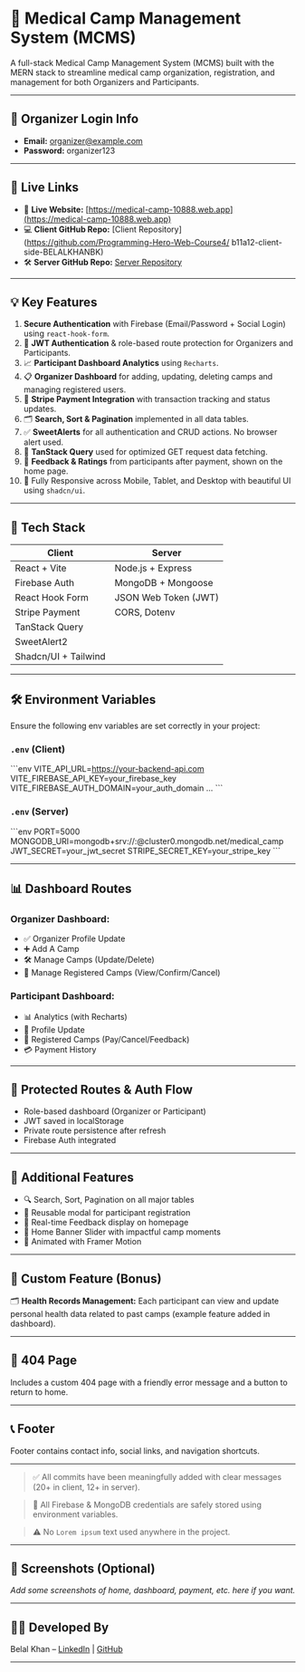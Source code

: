 # 🏥 Medical Camp Management System (MCMS)

A full-stack Medical Camp Management System (MCMS) built with the MERN stack to streamline medical camp organization, registration, and management for both Organizers and Participants.

---

## 🔐 Organizer Login Info

- **Email:** organizer@example.com
- **Password:** organizer123

---

## 🔗 Live Links

- 🔴 **Live Website:** [https://medical-camp-10888.web.app](https://medical-camp-10888.web.app)
- 💻 **Client GitHub Repo:** [Client Repository](https://github.com/Programming-Hero-Web-Course4/ b11a12-client-side-BELALKHANBK)
- 🛠️ **Server GitHub Repo:** [Server Repository](https://github.com/Programming-Hero-Web-Course4/b11a12-server-side-BELALKHANBK)

---

## 💡 Key Features

1. **Secure Authentication** with Firebase (Email/Password + Social Login) using `react-hook-form`.
2. 🔐 **JWT Authentication** & role-based route protection for Organizers and Participants.
3. 📈 **Participant Dashboard Analytics** using `Recharts`.
4. 📋 **Organizer Dashboard** for adding, updating, deleting camps and managing registered users.
5. 🧾 **Stripe Payment Integration** with transaction tracking and status updates.
6. 🗂️ **Search, Sort & Pagination** implemented in all data tables.
7. ✅ **SweetAlerts** for all authentication and CRUD actions. No browser alert used.
8. 🧠 **TanStack Query** used for optimized GET request data fetching.
9. 🌟 **Feedback & Ratings** from participants after payment, shown on the home page.
10. 🎨 Fully Responsive across Mobile, Tablet, and Desktop with beautiful UI using `shadcn/ui`.

---

## 📁 Tech Stack

| Client               | Server               |
| -------------------- | -------------------- |
| React + Vite         | Node.js + Express    |
| Firebase Auth        | MongoDB + Mongoose   |
| React Hook Form      | JSON Web Token (JWT) |
| Stripe Payment       | CORS, Dotenv         |
| TanStack Query       |                      |
| SweetAlert2          |                      |
| Shadcn/UI + Tailwind |                      |

---

## 🛠️ Environment Variables

Ensure the following env variables are set correctly in your project:

### `.env` (Client)

\`\`\`env
VITE_API_URL=https://your-backend-api.com
VITE_FIREBASE_API_KEY=your_firebase_key
VITE_FIREBASE_AUTH_DOMAIN=your_auth_domain
...
\`\`\`

### `.env` (Server)

\`\`\`env
PORT=5000
MONGODB_URI=mongodb+srv://<username>:<password>@cluster0.mongodb.net/medical_camp
JWT_SECRET=your_jwt_secret
STRIPE_SECRET_KEY=your_stripe_key
\`\`\`

---

## 📊 Dashboard Routes

### Organizer Dashboard:

- ✅ Organizer Profile Update
- ➕ Add A Camp
- 🛠️ Manage Camps (Update/Delete)
- 🧾 Manage Registered Camps (View/Confirm/Cancel)

### Participant Dashboard:

- 📊 Analytics (with Recharts)
- 👤 Profile Update
- 📝 Registered Camps (Pay/Cancel/Feedback)
- 💳 Payment History

---

## 🔐 Protected Routes & Auth Flow

- Role-based dashboard (Organizer or Participant)
- JWT saved in localStorage
- Private route persistence after refresh
- Firebase Auth integrated

---

## 🧪 Additional Features

- 🔍 Search, Sort, Pagination on all major tables
- 📝 Reusable modal for participant registration
- 💬 Real-time Feedback display on homepage
- 🎥 Home Banner Slider with impactful camp moments
- 🌈 Animated with Framer Motion

---

## 📄 Custom Feature (Bonus)

🗂️ **Health Records Management:** Each participant can view and update personal health data related to past camps (example feature added in dashboard).

---

## 🚫 404 Page

Includes a custom 404 page with a friendly error message and a button to return to home.

---

## 📞 Footer

Footer contains contact info, social links, and navigation shortcuts.

---

> ✅ All commits have been meaningfully added with clear messages (20+ in client, 12+ in server).

> 🔐 All Firebase & MongoDB credentials are safely stored using environment variables.

> ⚠️ No `Lorem ipsum` text used anywhere in the project.

---

## 📸 Screenshots (Optional)

_Add some screenshots of home, dashboard, payment, etc. here if you want._

---

## 👨‍💻 Developed By

Belal Khan – [LinkedIn](https://linkedin.com/in/your-profile) | [GitHub](https://github.com/your-username)

---
